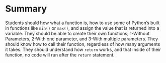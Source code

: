 # Summary
Students should how what a function is, how to use some of Python’s built in functions like `min()` or `max()`, and assign the value that is returned into a variable. They should be able to create their own functions; 1-Without Parameters, 2-With one parameter, and 3-With multiple parameters. They should know how to call their function, regardless of how many arguments it takes. They should understand how `return` works, and that inside of their function, no code will run after the `return` statement.